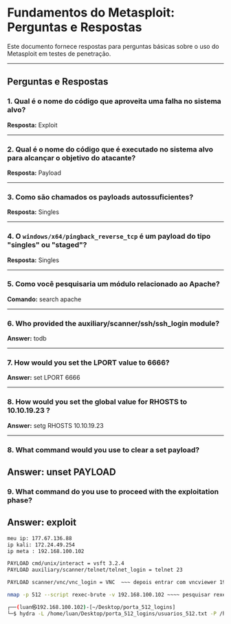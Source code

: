 # Fundamentos do Metasploit: Perguntas e Respostas

Este documento fornece respostas para perguntas básicas sobre o uso do Metasploit em testes de penetração.

---

## Perguntas e Respostas

### 1. Qual é o nome do código que aproveita uma falha no sistema alvo?
**Resposta:** Exploit

---

### 2. Qual é o nome do código que é executado no sistema alvo para alcançar o objetivo do atacante?
**Resposta:** Payload

---

### 3. Como são chamados os payloads autossuficientes?
**Resposta:** Singles

---

### 4. O `windows/x64/pingback_reverse_tcp` é um payload do tipo "singles" ou "staged"?
**Resposta:** Singles

---

### 5. Como você pesquisaria um módulo relacionado ao Apache?
**Comando:** search apache

---

### 6. Who provided the auxiliary/scanner/ssh/ssh_login module?
**Answer:** todb

---

### 7. How would you set the LPORT value to 6666?
**Answer:** set LPORT 6666

---

### 8. How would you set the global value for RHOSTS  to 10.10.19.23 ?
**Answer:** setg RHOSTS 10.10.19.23

---

### 8. What command would you use to clear a set payload?
**Answer:** unset PAYLOAD
---

### 9. What command do you use to proceed with the exploitation phase?
**Answer:** exploit
---
```bash
meu ip: 177.67.136.88
ip kali: 172.24.49.254
ip meta : 192.168.100.102

PAYLOAD cmd/unix/interact = vsft 3.2.4
PAYLOAD auxiliary/scanner/telnet/telnet_login = telnet 23

PAYLOAD scanner/vnc/vnc_login = VNC  ~~~ depois entrar com vncviewer 192.168.100.102:5900 :password

nmap -p 512 --script rexec-brute -v 192.168.100.102 ~~~~ pesquisar rexec_login e usar uns dos logins

┌──(luan㉿192.168.100.102)-[~/Desktop/porta_512_logins]
└─$ hydra -L /home/luan/Desktop/porta_512_logins/usuarios_512.txt -P /home/luan/Desktop/porta_512_logins/passwd_512.txt -vV 192.168.100.102 rexec

``` 

